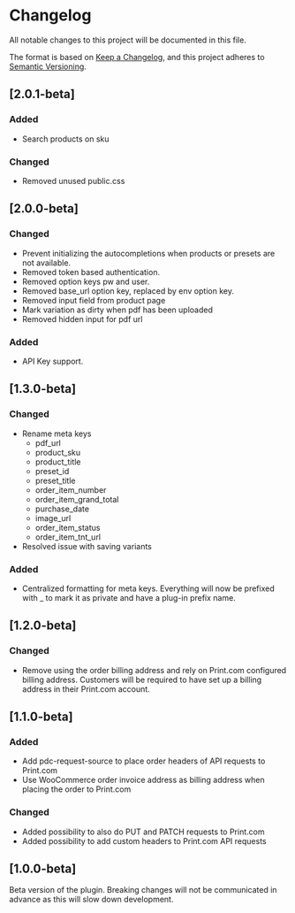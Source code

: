 # Changelog

All notable changes to this project will be documented in this file.

The format is based on [Keep a Changelog](https://keepachangelog.com/en/1.1.0/),
and this project adheres to [Semantic Versioning](https://semver.org/spec/v2.0.0.html).



## [2.0.1-beta]

### Added

- Search products on sku

### Changed

- Removed unused public.css

## [2.0.0-beta]

### Changed

- Prevent initializing the autocompletions when products or presets are not available.
- Removed token based authentication.
- Removed option keys pw and user.
- Removed base_url option key, replaced by env option key.
- Removed input field from product page
- Mark variation as dirty when pdf has been uploaded
- Removed hidden input for pdf url

### Added

- API Key support.


## [1.3.0-beta]

### Changed
- Rename meta keys
    - pdf_url
    - product_sku
    - product_title
    - preset_id
    - preset_title
    - order_item_number
    - order_item_grand_total
    - purchase_date
    - image_url
    - order_item_status
    - order_item_tnt_url
- Resolved issue with saving variants

### Added
- Centralized formatting for meta keys. Everything will now be prefixed with _ to mark it as private and have a plug-in prefix name.

## [1.2.0-beta]

### Changed

- Remove using the order billing address and rely on Print.com configured billing address. Customers will be required to have set up a billing address in their Print.com account.

## [1.1.0-beta]

### Added

- Add pdc-request-source to place order headers of API requests to Print.com
- Use WooCommerce order invoice address as billing address when placing the order to Print.com

### Changed

- Added possibility to also do PUT and PATCH requests to Print.com
- Added possibility to add custom headers to Print.com API requests

## [1.0.0-beta]

Beta version of the plugin. Breaking changes will not be communicated in advance as this will slow down development.
